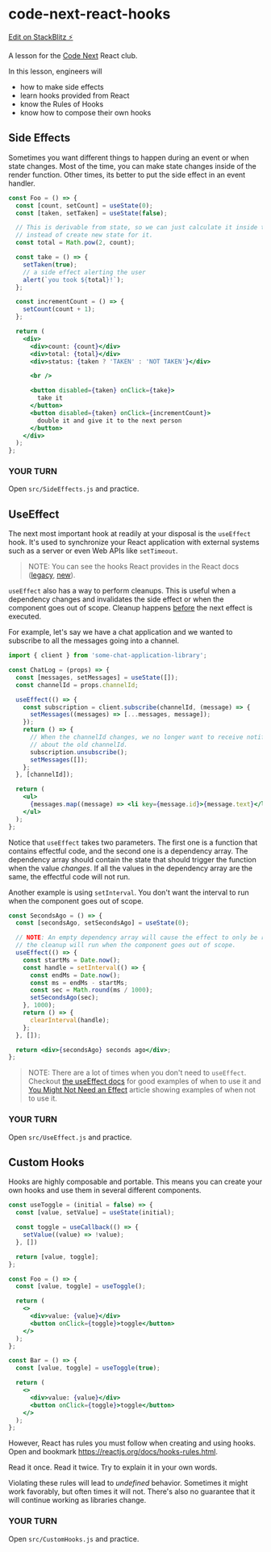 # code-next-react-hooks

[Edit on StackBlitz ⚡️](https://stackblitz.com/edit/code-next-react-hooks)

A lesson for the [Code Next](https://codenext.withgoogle.com/) React club.

In this lesson, engineers will

- how to make side effects
- learn hooks provided from React
- know the Rules of Hooks
- know how to compose their own hooks

## Side Effects

Sometimes you want different things to happen during an event or when state changes. Most of the time, you can make state changes inside of the render function. Other times, its better to put the side effect in an event handler.

```jsx
const Foo = () => {
  const [count, setCount] = useState(0);
  const [taken, setTaken] = useState(false);

  // This is derivable from state, so we can just calculate it inside the function
  // instead of create new state for it.
  const total = Math.pow(2, count);

  const take = () => {
    setTaken(true);
    // a side effect alerting the user
    alert(`you took ${total}!`);
  };

  const incrementCount = () => {
    setCount(count + 1);
  };

  return (
    <div>
      <div>count: {count}</div>
      <div>total: {total}</div>
      <div>status: {taken ? 'TAKEN' : 'NOT TAKEN'}</div>

      <br />

      <button disabled={taken} onClick={take}>
        take it
      </button>
      <button disabled={taken} onClick={incrementCount}>
        double it and give it to the next person
      </button>
    </div>
  );
};
```

### YOUR TURN

Open `src/SideEffects.js` and practice.

## UseEffect

The next most important hook at readily at your disposal is the `useEffect` hook. It's used to synchronize your React application with external systems such as a server or even Web APIs like `setTimeout`.

> NOTE: You can see the hooks React provides in the React docs ([legacy](https://reactjs.org/docs/hooks-reference.html), [new](https://react.dev/reference/react)).

`useEffect` also has a way to perform cleanups. This is useful when a dependency changes and invalidates the side effect or when the component goes out of scope. Cleanup happens [before](https://reactjs.org/docs/hooks-reference.html#cleaning-up-an-effect) the next effect is executed.

For example, let's say we have a chat application and we wanted to subscribe to all the messages going into a channel.

```jsx
import { client } from 'some-chat-application-library';

const ChatLog = (props) => {
  const [messages, setMessages] = useState([]);
  const channelId = props.channelId;

  useEffect(() => {
    const subscription = client.subscribe(channelId, (message) => {
      setMessages((messages) => [...messages, message]);
    });
    return () => {
      // When the channelId changes, we no longer want to receive notifications
      // about the old channelId.
      subscription.unsubscribe();
      setMessages([]);
    };
  }, [channelId]);

  return (
    <ul>
      {messages.map((message) => <li key={message.id}>{message.text}</li>)}
    </ul>
  );
};
```

Notice that `useEffect` takes two parameters. The first one is a function that contains effectful code, and the second one is a dependency array. The dependency array should contain the state that should trigger the function when the value _changes_. If all the values in the dependency array are the same, the effectful code will not run.

Another example is using `setInterval`. You don't want the interval to run when the component goes out of scope.

```jsx
const SecondsAgo = () => {
  const [secondsAgo, setSecondsAgo] = useState(0);

  // NOTE: An empty dependency array will cause the effect to only be run once.
  // the cleanup will run when the component goes out of scope.
  useEffect(() => {
    const startMs = Date.now();
    const handle = setInterval(() => {
      const endMs = Date.now();
      const ms = endMs - startMs;
      const sec = Math.round(ms / 1000);
      setSecondsAgo(sec);
    }, 1000);
    return () => {
      clearInterval(handle);
    };
  }, []);

  return <div>{secondsAgo} seconds ago</div>;
};
```

> NOTE: There are a lot of times when you don't need to `useEffect`. Checkout [the useEffect docs](https://react.dev/reference/react/useEffect) for good examples of when to use it and [You Might Not Need an Effect](https://react.dev/learn/you-might-not-need-an-effect) article showing examples of when not to use it.

### YOUR TURN

Open `src/UseEffect.js` and practice.

## Custom Hooks

Hooks are highly composable and portable. This means you can create your own hooks and use them in several different components.

```jsx
const useToggle = (initial = false) => {
  const [value, setValue] = useState(initial);

  const toggle = useCallback(() => {
    setValue((value) => !value);
  }, [])

  return [value, toggle];
};

const Foo = () => {
  const [value, toggle] = useToggle();

  return (
    <>
      <div>value: {value}</div>
      <button onClick={toggle}>toggle</button>
    </>
  );
};

const Bar = () => {
  const [value, toggle] = useToggle(true);

  return (
    <>
      <div>value: {value}</div>
      <button onClick={toggle}>toggle</button>
    </>
  );
};

```

However, React has rules you must follow when creating and using hooks. Open and bookmark https://reactjs.org/docs/hooks-rules.html.

Read it once. Read it twice. Try to explain it in your own words.

Violating these rules will lead to _undefined_ behavior. Sometimes it might work favorably, but often times it will not. There's also no guarantee that it will continue working as libraries change.

### YOUR TURN

Open `src/CustomHooks.js` and practice.
